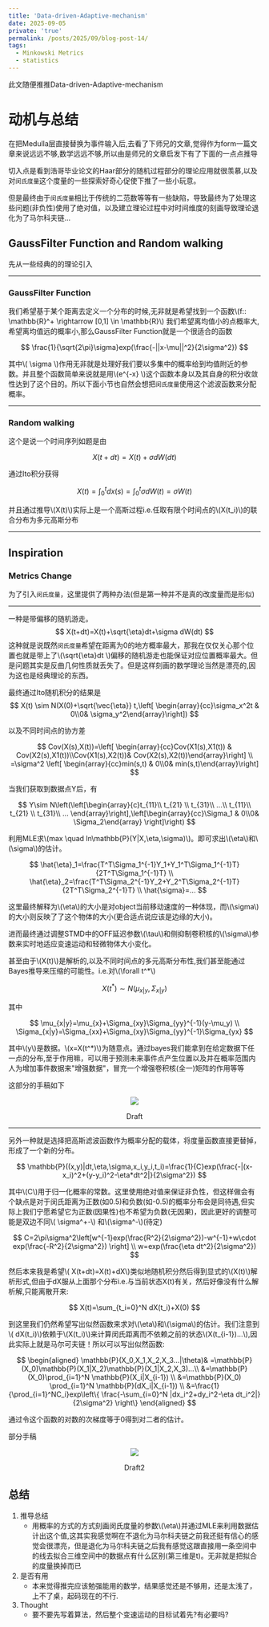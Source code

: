 ```yaml
---
title: 'Data-driven-Adaptive-mechanism'
date: 2025-09-05
private: 'true'
permalink: /posts/2025/09/blog-post-14/
tags:
  - Minkowski Metrics
  - statistics
---
```



此文随便推推Data-driven-Adaptive-mechanism




# 动机与总结

在把Medulla层直接替换为事件输入后,去看了下师兄的文章,觉得作为form一篇文章来说远远不够,数学远远不够,所以由是师兄的文章启发下有了下面的一点点推导

切入点是看到浩哥毕业论文的Haar部分的随机过程部分的理论应用就很羡慕,以及对`闵氏度量`这个度量的一些探索好奇心促使下推了一些小玩意。

但是最终由于`闵氏度量`相比于传统的二范数等等有一些缺陷，导致最终为了处理这些问题(非负性)使用了绝对值，以及建立理论过程中对时间维度的刻画导致理论退化为了马尔科夫链...

## GaussFilter Function and Random walking

先从一些经典的的理论引入

---
### GaussFilter Function

我们希望基于某个距离去定义一个分布的时候,无非就是希望找到一个函数\\(f:: \mathbb{R}^+ \rightarrow [0,1] \in \mathbb{R}\\)
我们希望离均值小的点概率大,希望离均值远的概率小,那么GaussFilter Function就是一个很适合的函数

$$
\frac{1}{\sqrt{2\pi}\sigma}exp(\frac{-||x-\mu||^2}{2\sigma^2})
$$

其中\\( \sigma \\)作用无非就是处理好我们要以多集中的概率给到均值附近的参数。并且整个函数简单来说就是用\\(e^{-x} \\)这个函数本身以及其自身的积分收敛性达到了这个目的。所以下面小节也自然会想把`闵氏度量`使用这个滤波函数来分配概率。

---
### Random walking

这个是说一个时间序列如题是由

$$
X(t+dt)=X(t)+\sigma dW(dt)
$$

通过Ito积分获得

$$
X(t)=\int^{t}_{0}dx(s)=\int^{t}_{0}\sigma dW(t)=\sigma W(t)
$$

并且通过推导\\(X(t)\\)实际上是一个高斯过程i.e.任取有限个时间点的\\(X(t_i)\\)的联合分布为多元高斯分布

---

## Inspiration

### Metrics Change

为了引入`闵氏度量`，这里提供了两种办法(但是第一种并不是真的改度量而是形似)

---
一种是带偏移的随机游走。
$$
X(t+dt)=X(t)+\sqrt{\eta}dt+\sigma dW(dt)
$$
这种就是说既然`闵氏度量`希望在距离为0的地方概率最大，那我在仅仅关心那个位置也就是带上了\\(\sqrt{\eta}dt \\)偏移的随机游走也能保证对应位置概率最大。但是问题其实是反曲几何性质就丢失了。但是这样刻画的数学理论当然是漂亮的,因为这也是经典理论的东西。

最终通过Ito随机积分的结果是
$$
X(t) \sim N(X(0)+\sqrt{\vec{\eta}} t,\left[ \begin{array}{cc}\sigma_x^2t & 0\\0& \sigma_y^2\end{array}\right])
$$

以及不同时间点的协方差

$$
Cov(X(s),X(t))=\left[ \begin{array}{cc}Cov(X1(s),X1(t)) & Cov(X2(s),X1(t))\\Cov(X1(s),X2(t))& Cov(X2(s),X2(t))\end{array}\right] 
\\
=\sigma^2 \left[ \begin{array}{cc}min(s,t) & 0\\0& min(s,t)\end{array}\right] 
$$

当我们获取到数据点Y后，有

$$
Y\sim N\left(\left[\begin{array}{c}t_{11}\\ t_{21} \\ t_{31}\\ ...\\ t_{11}\\ t_{21} \\ t_{31}\\ ... \end{array}\right],\left[\begin{array}{cc}\Sigma_1 & 0\\0& \Sigma_2\end{array} \right]\right)
$$

利用MLE求\\(max \quad ln\mathbb{P}(Y|X,\eta,\sigma)\\)。即可求出\\(\eta\\)和\\(\sigma\\)的估计。

$$
\hat{\eta}_1=\frac{T^T\Sigma_1^{-1}Y_1+Y_1^T\Sigma_1^{-1}T}{2T^T\Sigma_1^{-1}T} \\
\hat{\eta}_2=\frac{T^T\Sigma_2^{-1}Y_2+Y_2^T\Sigma_2^{-1}T}{2T^T\Sigma_2^{-1}T} \\
\hat{\sigma}=...
$$

这里最终解释为\\(\eta\\)的大小是对object当前移动速度的一种体现，而\\(\sigma\\)的大小则反映了了这个物体的大小(更合适点说应该是边缘的大小)。

进而最终通过调整STMD中的OFF延迟参数\\(\tau\\)和侧抑制卷积核的\\(\sigma\\)参数来实时地适应变速运动和轻微物体大小变化。

甚至由于\\(X(t)\\)是解析的,以及不同时间点的多元高斯分布性,我们甚至能通过Bayes推导来压缩的可能性。i.e.对\\(\forall t^*\\)

$$
X(t^*) \sim N\left(\mu_{x|y},\Sigma_{x|y}\right)
$$

其中

$$
\mu_{x|y}=\mu_{x}+\Sigma_{xy}\Sigma_{yy}^{-1}(y-\mu_y)
\\
\Sigma_{x|y}=\Sigma_{xx}+\Sigma_{xy}\Sigma_{yy}^{-1}\Sigma_{yx}
$$

其中\\(y\\)是数据。\\(x=X(t^*)\\)为随意点。通过bayes我们能拿到在给定数据下任一点的分布,至于作用嘛，可以用于预测未来事件点产生位置以及并在概率范围内人为增加事件数据来"增强数据"，冒充一个增强卷积核(全一)矩阵的作用等等

这部分的手稿如下
<div style="text-align: center;">
  <img src='/images/Data_driven_Adaptive_mechanism/1.png'>
  <p>Draft</p>
</div>

---
另外一种就是选择把高斯滤波函数作为概率分配的载体，将度量函数直接更替掉，形成了一个新的分布。

$$
\mathbb{P}((x,y)|dt,\eta,\sigma,x_i,y_i,t_i)=\frac{1}{C}exp(\frac{-|(x-x_i)^2+(y-y_i)^2-\eta*dt^2|}{2\sigma^2})
$$

其中\\(C\\)用于归一化概率的常数。这里使用绝对值来保证非负性，但这样做会有个缺点是对于闵氏距离为正数(如0.5)和负数(如-0.5)的概率分布会是同待遇,但实际上我们宁愿希望它为正数(因果性)也不希望为负数(无因果)，因此更好的调整可能是双边不同\\( \sigma^+-\\) 和\\(\sigma^-\\)(待定)

$$
C=2\pi\sigma^2\left[w^{-1}exp(\frac{R^2}{2\sigma^2})-w^{-1}+w\cdot exp(\frac{-R^2}{2\sigma^2}) \right]
\\
w=exp(\frac{\eta dt^2}{2\sigma^2})
$$

然后本来我是希望\\( X(t+dt)=X(t)+dX\\)类似地随机积分然后得到显式的\\(X(t)\\)解析形式,但由于dX服从上面那个分布i.e.与当前状态X(t)有关，然后好像没有什么解析解,只能离散开来:

$$
X(t)=\sum_{t_i=0}^N dX(t_i)+X(0) 
$$

到这里我们仍然希望写出似然函数来求对\\(\eta\\)和\\(\sigma\\)的估计。我们注意到\\( dX(t_i)\\)依赖于\\(X(t_i)\\)来计算闵氏距离而不依赖之前的状态\\(X(t_{i-1})...\\),因此实际上就是马尔可夫链！所以可以写出似然函数:

$$
\begin{aligned}
\mathbb{P}(X_0,X_1,X_2,X_3...|\theta)& =\mathbb{P}(X_0)\mathbb{P}(X_1|X_2)\mathbb{P}(X_1|X_2,X_3)...\\
&=\mathbb{P}(X_0)\prod_{i=1}^N \mathbb{P}(X_i|X_{i-1}) \\
&=\mathbb{P}(X_0) \prod_{i=1}^N \mathbb{P}(dX_i|X_{i-1}) \\
&=\frac{1}{\prod_{i=1}^NC_i}exp\left\{ \frac{-\sum_{i=0}^N |dx_i^2+dy_i^2-\eta dt_i^2|}{2\sigma^2} \right\}
\end{aligned}
$$

通过令这个函数的对数的次梯度等于0得到对二者的估计。

部分手稿
<div style="text-align: center;">
  <img src='/images/Data_driven_Adaptive_mechanism/2.png'>
  <p>Draft2</p>
</div>

## 总结

  1. 推导总结
      * 用概率的方式的方式刻画闵氏度量的参数\\(\eta\\)并通过MLE来利用数据估计出这个值,这其实我感觉啊在不退化为马尔科夫链之前我还挺有信心的感觉会很漂亮，但是退化为马尔科夫链之后我有感觉这跟直接用一条空间中的线去拟合三维空间中的数据点有什么区别(第三维是t)。无非就是把拟合的度量换掉而已
  2. 是否有用
      * 本来觉得推完应该勉强能用的数学，结果感觉还是不够用，还是太浅了，上不了桌，起码现在的不行.
  2. Thought
      * 要不要先写着算法，然后整个变速运动的目标试着先?有必要吗?

    



